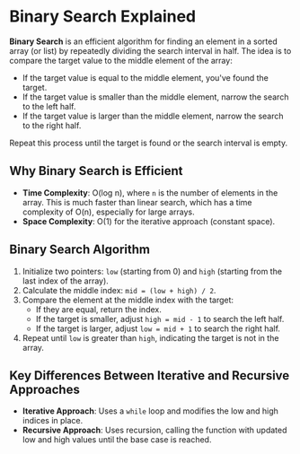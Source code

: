 # Binary Search Explained

**Binary Search** is an efficient algorithm for finding an element in a sorted array (or list) by repeatedly dividing the search interval in half. The idea is to compare the target value to the middle element of the array:

- If the target value is equal to the middle element, you've found the target.
- If the target value is smaller than the middle element, narrow the search to the left half.
- If the target value is larger than the middle element, narrow the search to the right half.

Repeat this process until the target is found or the search interval is empty.

## Why Binary Search is Efficient

- **Time Complexity**: O(log n), where `n` is the number of elements in the array. This is much faster than linear search, which has a time complexity of O(n), especially for large arrays.
- **Space Complexity**: O(1) for the iterative approach (constant space).

## Binary Search Algorithm

1. Initialize two pointers: `low` (starting from 0) and `high` (starting from the last index of the array).
2. Calculate the middle index: `mid = (low + high) / 2`.
3. Compare the element at the middle index with the target:
   - If they are equal, return the index.
   - If the target is smaller, adjust `high = mid - 1` to search the left half.
   - If the target is larger, adjust `low = mid + 1` to search the right half.
4. Repeat until `low` is greater than `high`, indicating the target is not in the array.

## Key Differences Between Iterative and Recursive Approaches

- **Iterative Approach**: Uses a `while` loop and modifies the low and high indices in place.
- **Recursive Approach**: Uses recursion, calling the function with updated low and high values until the base case is reached.

